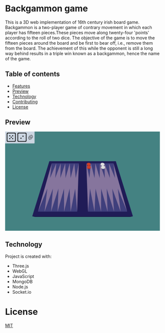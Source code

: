 # Backgammon game

This is a 3D web implementation of 16th century irish board game. Backgammon is a two-player game of contrary movement in which each player has fifteen pieces.These pieces move along twenty-four 'points' according to the roll of two dice. The objective of the game is to move the fifteen pieces around the board and be first to bear off, i.e., remove them from the board. The achievement of this while the opponent is still a long way behind results in a triple win known as a backgammon, hence the name of the game.

## Table of contents

- [Features](#features)
- [Preview](#preview)
- [Technology](#Technology)
- [Contributing](#contributing)
- [License](#license)

## Preview

![preview1](./client/images/preview/gamePreview.png)

## Technology

Project is created with:

- Three.js
- WebGL
- JavaScript
- MongoDB
- Node.js
- Socket.io

# License

[MIT](https://choosealicense.com/licenses/mit/)
